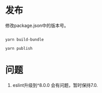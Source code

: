 # 发布

修改package.json中的版本号。

```

yarn build-bundle

yarn publish

```

# 问题

1. eslint升级到^8.0.0 会有问题，暂时保持7.0.